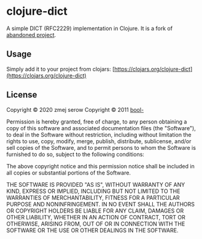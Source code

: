 # clojure-dict

A simple DICT (RFC2229) implementation in Clojure. It is a fork of [abandoned project](https://github.com/bool-/clojure-dict). 

## Usage

Simply add it to your project from clojars: [https://clojars.org/clojure-dict](https://clojars.org/clojure-dict)

## License

Copyright © 2020 zmej serow
Copyright © 2011 [bool-](https://github.com/bool-)

Permission is hereby granted, free of charge, to any person obtaining a copy of this software and associated documentation files (the "Software"), to deal in the Software without restriction, including without limitation the rights to use, copy, modify, merge, publish, distribute, sublicense, and/or sell copies of the Software, and to permit persons to whom the Software is furnished to do so, subject to the following conditions:

The above copyright notice and this permission notice shall be included in all copies or substantial portions of the Software.

THE SOFTWARE IS PROVIDED "AS IS", WITHOUT WARRANTY OF ANY KIND, EXPRESS OR IMPLIED, INCLUDING BUT NOT LIMITED TO THE WARRANTIES OF MERCHANTABILITY, FITNESS FOR A PARTICULAR PURPOSE AND NONINFRINGEMENT. IN NO EVENT SHALL THE AUTHORS OR COPYRIGHT HOLDERS BE LIABLE FOR ANY CLAIM, DAMAGES OR OTHER LIABILITY, WHETHER IN AN ACTION OF CONTRACT, TORT OR OTHERWISE, ARISING FROM, OUT OF OR IN CONNECTION WITH THE SOFTWARE OR THE USE OR OTHER DEALINGS IN THE SOFTWARE.
